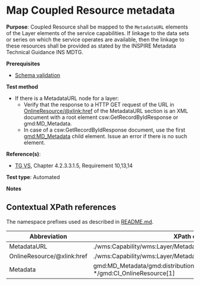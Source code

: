 # Map Coupled Resource metadata

**Purpose**: Coupled Resource shall be mapped to the `MetadataURL` elements of the Layer elements of the service capabilities. If linkage to the data sets or series on which the service operates are available, then the linkage to these resources shall be provided as stated by the INSPIRE Metadata Technical Guidance INS MDTG.

**Prerequisites**

* [Schema validation](http://inspire.ec.europa.eu/id/ats/view-service/3.11/iso-19128/schema-validation)

**Test method**

* If there is a MetadataURL node for a layer:
  * Verify that the response to a HTTP GET request of the URL in [OnlineResource/@xlink:href](#OnlineResource) of the MetadataURL section is an XML document with a root element csw:GetRecordByIdResponse or gmd:MD_Metadata.
  * In case of a csw:GetRecordByIdResponse document, use the first [gmd:MD_Metadata](#Metadata) child element. Issue an error if there is no such element.

**Reference(s)**:
* [TG VS](http://inspire.ec.europa.eu/id/ats/view-service/3.11/iso-19128/README#ref_TG_VS), Chapter 4.2.3.3.1.5, Requirement 10,13,14

**Test type**: Automated

**Notes**

## Contextual XPath references

The namespace prefixes used as described in [README.md](http://inspire.ec.europa.eu/id/ats/view-service/3.11/iso-19128/README#namespaces).

Abbreviation                                               |  XPath expression (relative to wms:WMS_Capabilities)
---------------------------------------------------------- | -------------------------------------------------------------------------
MetadataURL <a name="MetadataURL"></a>   | ./wms:Capability/wms:Layer/MetadataURL
OnlineResource/@xlink:href <a name="OnlineResource"></a>   | ./wms:Capability/wms:Layer/MetadataURL/Format/OnlineResource[@xlink:href='http://www.w3.org/1999/xlink']
Metadata <a name="Metadata"></a>  | gmd:MD_Metadata/gmd:distributionInfo/\*/gmd:transferOptions/gmd:MD_DigitalTransferOptions/ \*/gmd:CI_OnlineResource[1]